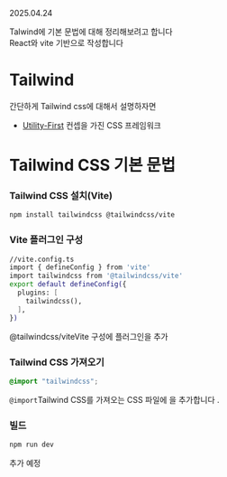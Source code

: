 2025.04.24

Talwind에 기본 문법에 대해 정리해보려고 합니다<br>
React와 vite 기반으로 작성합니다

# Tailwind
간단하게 Tailwind css에 대해서 설명하자면
- [Utility-First](./Utility-First%20CSS.md) 컨셉을 가진 CSS 프레임워크

# Tailwind CSS 기본 문법

### Tailwind CSS 설치(Vite)
```bash
npm install tailwindcss @tailwindcss/vite
```

### Vite 플러그인 구성
``` bash
//vite.config.ts
import { defineConfig } from 'vite'
import tailwindcss from '@tailwindcss/vite'
export default defineConfig({
  plugins: [
    tailwindcss(),
  ],
})
```
@tailwindcss/viteVite 구성에 플러그인을 추가


### Tailwind CSS 가져오기
```css
@import "tailwindcss";
```
`@import`Tailwind CSS를 가져오는 CSS 파일에 을 추가합니다 .


### 빌드
```bash
npm run dev
```

추가 예정
